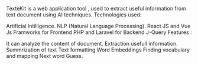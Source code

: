 
TexteKit is a web application tool , used to extract useful information from text document using AI techniques. Technologies used:

Artificial Intilligence.
NLP (Natural Language Processing).
React JS and Vue Js Framworks for Frontend
PHP and Laravel for Backend
J-Query
Features :

It can analyze the content of document.
Extraction usefull information.
Summrization of text
Text formatting
Word Embeddings
Finding vocabulary and mapping
Next word Guess.
